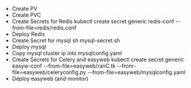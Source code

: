 - Create PV
- Create PVC
- Create Secrets for Redis
    kubectl create secret generic redis-conf --from-file=redis/redis.conf
- Deploy Redis
- Create Secret for mysql
    sh mysql-secret.sh
- Deploy mysql
- Copy mysql cluster ip into mysqlconfig.yaml
- Create Secrets for Celery and easyweb
    kubectl create secret generic easyw-conf --from-file=easyweb/ranC.tk --from-file=easyweb/celeryconfig.py --from-file=easyweb/mysqlconfig.yaml
- Deploy easyweb (and monitor)
